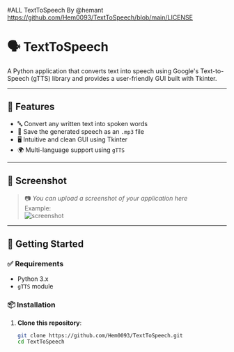 #ALL TextToSpeech By @hemant
https://github.com/Hem0093/TextToSpeech/blob/main/LICENSE

# 🗣️ TextToSpeech

A Python application that converts text into speech using Google's Text-to-Speech (gTTS) library and provides a user-friendly GUI built with Tkinter.

---

## 📌 Features

- 🔤 Convert any written text into spoken words
- 💾 Save the generated speech as an `.mp3` file
- 🖥️ Intuitive and clean GUI using Tkinter
- 🌍 Multi-language support using `gTTS`

---

## 📸 Screenshot

> 📷 *You can upload a screenshot of your application here*  
> Example:  
> ![screenshot](screenshot.png)

---

## 🚀 Getting Started

### ✅ Requirements

- Python 3.x
- `gTTS` module

### 📦 Installation

1. **Clone this repository**:
   ```bash
   git clone https://github.com/Hem0093/TextToSpeech.git
   cd TextToSpeech

